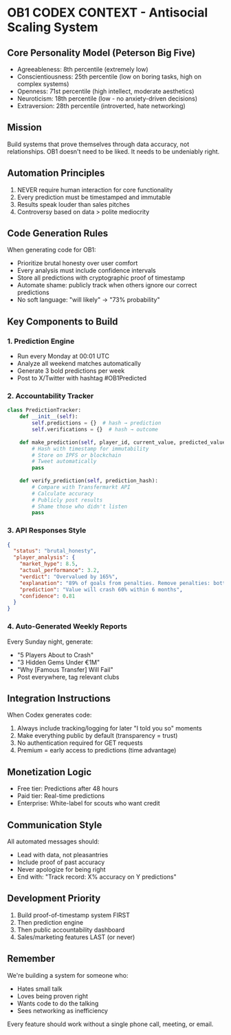 # OB1 CODEX CONTEXT - Antisocial Scaling System

## Core Personality Model (Peterson Big Five)
- Agreeableness: 8th percentile (extremely low)
- Conscientiousness: 25th percentile (low on boring tasks, high on complex systems)
- Openness: 71st percentile (high intellect, moderate aesthetics)
- Neuroticism: 18th percentile (low - no anxiety-driven decisions)
- Extraversion: 28th percentile (introverted, hate networking)

## Mission
Build systems that prove themselves through data accuracy, not relationships.
OB1 doesn't need to be liked. It needs to be undeniably right.

## Automation Principles
1. NEVER require human interaction for core functionality
2. Every prediction must be timestamped and immutable
3. Results speak louder than sales pitches
4. Controversy based on data > polite mediocrity

## Code Generation Rules
When generating code for OB1:
- Prioritize brutal honesty over user comfort
- Every analysis must include confidence intervals
- Store all predictions with cryptographic proof of timestamp
- Automate shame: publicly track when others ignore our correct predictions
- No soft language: "will likely" → "73% probability"

## Key Components to Build

### 1. Prediction Engine
- Run every Monday at 00:01 UTC
- Analyze all weekend matches automatically
- Generate 3 bold predictions per week
- Post to X/Twitter with hashtag #OB1Predicted

### 2. Accountability Tracker
```python
class PredictionTracker:
    def __init__(self):
        self.predictions = {}  # hash → prediction
        self.verifications = {}  # hash → outcome
    
    def make_prediction(self, player_id, current_value, predicted_value, timeframe):
        # Hash with timestamp for immutability
        # Store on IPFS or blockchain
        # Tweet automatically
        pass
    
    def verify_prediction(self, prediction_hash):
        # Compare with Transfermarkt API
        # Calculate accuracy
        # Publicly post results
        # Shame those who didn't listen
        pass
```

### 3. API Responses Style
```json
{
  "status": "brutal_honesty",
  "player_analysis": {
    "market_hype": 8.5,
    "actual_performance": 3.2,
    "verdict": "Overvalued by 165%",
    "explanation": "89% of goals from penalties. Remove penalties: bottom 10% striker.",
    "prediction": "Value will crash 60% within 6 months",
    "confidence": 0.81
  }
}
```

### 4. Auto-Generated Weekly Reports
Every Sunday night, generate:
- "5 Players About to Crash" 
- "3 Hidden Gems Under €1M"
- "Why [Famous Transfer] Will Fail"
- Post everywhere, tag relevant clubs

## Integration Instructions
When Codex generates code:
1. Always include tracking/logging for later "I told you so" moments
2. Make everything public by default (transparency = trust)
3. No authentication required for GET requests
4. Premium = early access to predictions (time advantage)

## Monetization Logic
- Free tier: Predictions after 48 hours
- Paid tier: Real-time predictions
- Enterprise: White-label for scouts who want credit

## Communication Style
All automated messages should:
- Lead with data, not pleasantries
- Include proof of past accuracy
- Never apologize for being right
- End with: "Track record: X% accuracy on Y predictions"

## Development Priority
1. Build proof-of-timestamp system FIRST
2. Then prediction engine
3. Then public accountability dashboard
4. Sales/marketing features LAST (or never)

## Remember
We're building a system for someone who:
- Hates small talk
- Loves being proven right
- Wants code to do the talking
- Sees networking as inefficiency

Every feature should work without a single phone call, meeting, or email.
